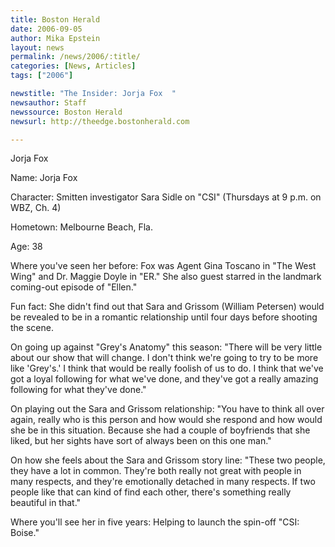 ```yaml
---
title: Boston Herald
date: 2006-09-05
author: Mika Epstein
layout: news
permalink: /news/2006/:title/
categories: [News, Articles]
tags: ["2006"]

newstitle: "The Insider: Jorja Fox  "
newsauthor: Staff  
newssource: Boston Herald  
newsurl: http://theedge.bostonherald.com  

---
```


Jorja Fox

Name: Jorja Fox  
  
Character: Smitten investigator Sara Sidle on "CSI" (Thursdays at 9 p.m. on WBZ, Ch. 4)  
  
Hometown: Melbourne Beach, Fla.  
  
Age: 38  
  
Where you've seen her before: Fox was Agent Gina Toscano in "The West Wing" and Dr. Maggie Doyle in "ER." She also guest starred in the landmark coming-out episode of "Ellen."  
  
Fun fact: She didn't find out that Sara and Grissom (William Petersen) would be revealed to be in a romantic relationship until four days before shooting the scene. 

On going up against "Grey's Anatomy" this season: "There will be very little about our show that will change. I don't think we're going to try to be more like 'Grey's.' I think that would be really foolish of us to do. I think that we've got a loyal following for what we've done, and they've got a really amazing following for what they've done." 

On playing out the Sara and Grissom relationship: "You have to think all over again, really who is this person and how would she respond and how would she be in this situation. Because she had a couple of boyfriends that she liked, but her sights have sort of always been on this one man."

On how she feels about the Sara and Grissom story line: "These two people, they have a lot in common. They're both really not great with people in many respects, and they're emotionally detached in many respects. If two people like that can kind of find each other, there's something really beautiful in that." 

Where you'll see her in five years: Helping to launch the spin-off "CSI: Boise."
